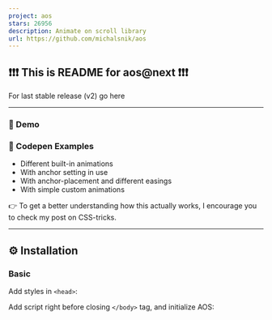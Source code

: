 ```yaml
---
project: aos
stars: 26956
description: Animate on scroll library
url: https://github.com/michalsnik/aos
---
```


❗❗❗ This is README for aos@next ❗❗❗
-----------------------------------

For last stable release (v2) go here

* * *

### 🚀 Demo

### 🌟 Codepen Examples

-   Different built-in animations
-   With anchor setting in use
-   With anchor-placement and different easings
-   With simple custom animations

👉 To get a better understanding how this actually works, I encourage you to check my post on CSS-tricks.

* * *

⚙ Installation
--------------

### Basic

Add styles in `<head>`:

  <link rel\="stylesheet" href\="https://unpkg.com/aos@next/dist/aos.css" />

Add script right before closing `</body>` tag, and initialize AOS:

  <script src\="https://unpkg.com/aos@next/dist/aos.js"\></script\>
  <script\>
    AOS.init();
  </script\>

### Using package managers

Install `aos` package:

-   `yarn add aos@next`
-   or `npm install --save aos@next`

Import script, styles and initialize AOS:

import AOS from 'aos';
import 'aos/dist/aos.css'; // You can also use <link> for styles
// ..
AOS.init();

In order to make it work you'll have to make sure your build process has configured styles loader, and bundles it all correctly. If you're using Parcel however, it will work out of the box as provided.

* * *

🤔 How to use it?
-----------------

### 1\. Initialize AOS:

AOS.init();

// You can also pass an optional settings object
// below listed default settings
AOS.init({
  // Global settings:
  disable: false, // accepts following values: 'phone', 'tablet', 'mobile', boolean, expression or function
  startEvent: 'DOMContentLoaded', // name of the event dispatched on the document, that AOS should initialize on
  initClassName: 'aos-init', // class applied after initialization
  animatedClassName: 'aos-animate', // class applied on animation
  useClassNames: false, // if true, will add content of \`data-aos\` as classes on scroll
  disableMutationObserver: false, // disables automatic mutations' detections (advanced)
  debounceDelay: 50, // the delay on debounce used while resizing window (advanced)
  throttleDelay: 99, // the delay on throttle used while scrolling the page (advanced)
  

  // Settings that can be overridden on per-element basis, by \`data-aos-\*\` attributes:
  offset: 120, // offset (in px) from the original trigger point
  delay: 0, // values from 0 to 3000, with step 50ms
  duration: 400, // values from 0 to 3000, with step 50ms
  easing: 'ease', // default easing for AOS animations
  once: false, // whether animation should happen only once - while scrolling down
  mirror: false, // whether elements should animate out while scrolling past them
  anchorPlacement: 'top-bottom', // defines which position of the element regarding to window should trigger the animation

});

### 2\. Set animation using `data-aos` attribute:

  <div data-aos\="fade-in"\></div\>

And adjust behaviour by using `data-aos-*` attributes:

  <div
    data-aos\="fade-up"
    data-aos-offset\="200"
    data-aos-delay\="50"
    data-aos-duration\="1000"
    data-aos-easing\="ease-in-out"
    data-aos-mirror\="true"
    data-aos-once\="false"
    data-aos-anchor-placement\="top-center"
  \>
  </div\>

See full list of all animations, easings and anchor placements

#### Anchor

There is also a setting that can be used only on per-element basis:

-   `data-aos-anchor` - element whose offset will be used to trigger animation instead of an actual one.

Examples:

<div data-aos\="fade-up" data-aos-anchor\=".other-element"\></div\>

This way you can trigger animation on one element, while you scroll to another - useful in animating fixed elements.

* * *

API
---

AOS object is exposed as a global variable, for now there are three methods available:

-   `init` - initialize AOS
-   `refresh` - recalculate all offsets and positions of elements (called on window resize)
-   `refreshHard` - reinit array with AOS elements and trigger `refresh` (called on DOM changes that are related to `aos` elements)

Example execution:

  AOS.refresh();

By default AOS is watching for DOM changes and if there are any new elements loaded asynchronously or when something is removed from DOM it calls `refreshHard` automatically. In browsers that don't support `MutationObserver` like IE you might need to call `AOS.refreshHard()` by yourself.

`refresh` method is called on window resize and so on, as it doesn't require to build new store with AOS elements and should be as light as possible.

* * *

JS Events
---------

AOS dispatches two events on document: `aos:in` and `aos:out` whenever any element animates in or out, so that you can do extra stuff in JS:

document.addEventListener('aos:in', ({ detail }) \=> {
  console.log('animated in', detail);
});

document.addEventListener('aos:out', ({ detail }) \=> {
  console.log('animated out', detail);
});

You can also tell AOS to trigger custom event on specific element, by setting `data-aos-id` attribute:

<div data-aos\="fade-in" data-aos-id\="super-duper"\></div\>

Then you'll be able to listen for two custom events then:

-   `aos:in:super-duper`
-   `aos:out:super-duper`

* * *

Recipes:
--------

#### Adding custom animations:

Sometimes built-in animations are just not enough. Let's say you need one box to have different animation depending on resolution. Here's how you could do it:

\[data-aos\="new-animation"\] {
  opacity: 0;
  transition-property: transform, opacity;

  &.aos-animate {
    opacity: 1;
  }

  @media screen and (min-width: 768px) {
    transform: translateX(100px);

    &.aos-animate {
      transform: translateX(0);
    }
  }
}

Then use it in HTML:

<div data-aos\="new-animation"\></div\>

The element will only animate opacity on mobile devices, but from 768px width it'll also slide from right to left.

#### Adding custom easing:

Similar to animations you can add custom easings:

\[data-aos\] {
  body\[data-aos-easing\="new-easing"\] &,
  &\[data-aos\]\[data-aos-easing\="new-easing"\] {
    transition-timing-function: cubic-bezier(.250, .250, .750, .750);
  }
}

#### Customizing default animations distance

Default distance for built-in animations is 100px. As long as you're using SCSS though, you can override it:

$aos-distance: 200px; // It has to be above import
@import 'node\_modules/aos/src/sass/aos.scss';

You have to however configure your build process to allow it to import styles from `node_modules` beforehand.

#### Integrating external CSS animation library (e.g. Animate.css):

Use `animatedClassName` to change default behaviour of AOS, to apply class names placed inside `data-aos` on scroll.

<div data-aos\="fadeInUp"\></div\>

AOS.init({
  useClassNames: true,
  initClassName: false,
  animatedClassName: 'animated',
});

The above element will get two classes: `animated` and `fadeInUp`. Using different combinations of the three above settings, you should be able to integrate any external CSS animation library.

External libraries however don't care too much about animation state before the actual animation. So if you want those elements to be not visible before scrolling, you might need to add similar styles:

\[data-aos\] {
  visibility: hidden;
}
\[data-aos\].animated {
  visibility: visible;
}

* * *

Caveats:
--------

#### setting: `duration`, `delay`

Duration and delay accept values from 50 to 3000, with step 50ms, it's because those are handled by css, and to not make css longer than it is already I implemented only a subset. I believe those should cover most cases.

If not, you can write simple CSS that will add another duration, for example:

  body\[data-aos-duration\='4000'\] \[data-aos\],
  \[data-aos\]\[data-aos\]\[data-aos-duration\='4000'\] {
    transition-duration: 4000ms;
  }

This code will add 4000ms duration available for you to set on AOS elements, or to set as global duration while initializing AOS script. Notice that double `[data-aos][data-aos]` - it's not a mistake, it is a trick, to make individual settings more important than global, without need to write ugly "!important" there :)

Example usage:

  <div data-aos\="fade-in" data-aos-duration\="4000"\></div\>

* * *

Predefined options
------------------

### Animations

-   Fade animations:
    
    -   fade
    -   fade-up
    -   fade-down
    -   fade-left
    -   fade-right
    -   fade-up-right
    -   fade-up-left
    -   fade-down-right
    -   fade-down-left
-   Flip animations:
    
    -   flip-up
    -   flip-down
    -   flip-left
    -   flip-right
-   Slide animations:
    
    -   slide-up
    -   slide-down
    -   slide-left
    -   slide-right
-   Zoom animations:
    
    -   zoom-in
    -   zoom-in-up
    -   zoom-in-down
    -   zoom-in-left
    -   zoom-in-right
    -   zoom-out
    -   zoom-out-up
    -   zoom-out-down
    -   zoom-out-left
    -   zoom-out-right

### Anchor placements:

-   top-bottom
-   top-center
-   top-top
-   center-bottom
-   center-center
-   center-top
-   bottom-bottom
-   bottom-center
-   bottom-top

### Easing functions:

-   linear
-   ease
-   ease-in
-   ease-out
-   ease-in-out
-   ease-in-back
-   ease-out-back
-   ease-in-out-back
-   ease-in-sine
-   ease-out-sine
-   ease-in-out-sine
-   ease-in-quad
-   ease-out-quad
-   ease-in-out-quad
-   ease-in-cubic
-   ease-out-cubic
-   ease-in-out-cubic
-   ease-in-quart
-   ease-out-quart
-   ease-in-out-quart

* * *

❔Questions
----------

If you found a bug, have a question or an idea, please check AOS contribution guide and don't hesitate to create new issues.

